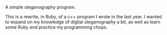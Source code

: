 A simple steganography program. 

This is a rewrite, in Ruby, of a c++ program I wrote in the last year. I wanted to expand on my knowledge of digital steganography a bit, as well as learn some Ruby and practice my programming chops.
